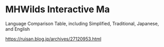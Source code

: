 # MHWilds Interactive Ma
Language Comparison Table, including Simplified, Traditional, Japanese, and English

https://ruisan.blog.jp/archives/27120953.html

<omg src="https://livedoor.blogimg.jp/ruimusume/imgs/9/4/9466ec7f.png">
